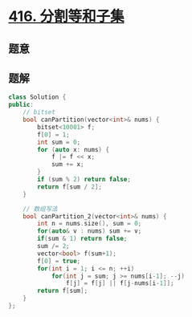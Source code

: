 #  [416. 分割等和子集](https://leetcode-cn.com/problems/partition-equal-subset-sum/)

## 题意



## 题解



```c++
class Solution {
public:
    // bitset
    bool canPartition(vector<int>& nums) {
        bitset<10001> f;
        f[0] = 1;
        int sum = 0;
        for (auto x: nums) {
            f |= f << x;
            sum += x;
        }
        if (sum % 2) return false;
        return f[sum / 2];
    }

    // 数组写法
    bool canPartition_2(vector<int>& nums) {
        int n = nums.size(), sum = 0;
        for(auto& v : nums) sum += v;
        if(sum & 1) return false;
        sum /= 2;
        vector<bool> f(sum+1);
        f[0] = true;
        for(int i = 1; i <= n; ++i)
            for(int j = sum; j >= nums[i-1]; --j)
                f[j] = f[j] || f[j-nums[i-1]];
        return f[sum];
    }
};
```



```python3

```

